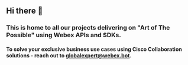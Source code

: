 ## Hi there 👋
### This is home to all our projects delivering on "Art of The Possible" using Webex APIs and SDKs. 

#### To solve your exclusive business use cases using Cisco Collaboration solutions - reach out to globalexpert@webex.bot.
